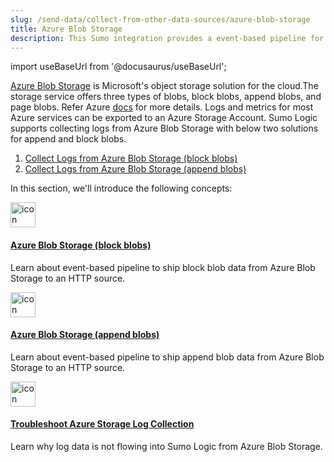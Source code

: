 ```yaml
---
slug: /send-data/collect-from-other-data-sources/azure-blob-storage
title: Azure Blob Storage
description: This Sumo integration provides a event-based pipeline for shipping monitoring data from Azure Blob Storage to an HTTP source on Sumo Logic.
---
```


import useBaseUrl from '@docusaurus/useBaseUrl';

[Azure Blob Storage](https://learn.microsoft.com/en-gb/azure/storage/blobs/storage-blobs-overview) is Microsoft's object storage solution for the cloud.The storage service offers three types of blobs, block blobs, append blobs, and page blobs. Refer Azure [docs](https://learn.microsoft.com/en-us/rest/api/storageservices/understanding-block-blobs--append-blobs--and-page-blobs) for more details.
Logs and metrics for most Azure services can be exported to an Azure Storage Account. Sumo Logic supports collecting logs from Azure Blob Storage with below two solutions for append and block blobs.

1. [Collect Logs from Azure Blob Storage (block blobs)](/docs/send-data/collect-from-other-data-sources/azure-blob-storage/block-blob/collect-logs/)
1. [Collect Logs from Azure Blob Storage (append blobs)](/docs/send-data/collect-from-other-data-sources/azure-blob-storage/append-blob/collect-logs/)

In this section, we'll introduce the following concepts:

<div className="box-wrapper">
<div className="box smallbox card">
  <div className="container">
  <a href={useBaseUrl('/docs/send-data/collect-from-other-data-sources/azure-blob-storage/block-blob')}><img src={useBaseUrl('img/icons/operations/collect.png')} alt="icon" width="40"/><h4>Azure Blob Storage (block blobs)</h4></a>
  <p>Learn about event-based pipeline to ship block blob data from Azure Blob Storage to an HTTP source.</p>
  </div>
</div>
<div className="box smallbox card">
  <div className="container">
  <a href={useBaseUrl('/docs/send-data/collect-from-other-data-sources/azure-blob-storage/append-blob')}><img src={useBaseUrl('img/icons/operations/collect.png')} alt="icon" width="40"/><h4>Azure Blob Storage (append blobs)</h4></a>
  <p>Learn about event-based pipeline to ship append blob data from Azure Blob Storage to an HTTP source.</p>
  </div>
</div>
<div className="box smallbox card">
  <div className="container">
  <a href={useBaseUrl('/docs/send-data/collect-from-other-data-sources/azure-blob-storage/troubleshoot-log-collection')}><img src={useBaseUrl('img/icons/operations/collect.png')} alt="icon" width="40"/><h4>Troubleshoot Azure Storage Log Collection</h4></a>
  <p>Learn why log data is not flowing into Sumo Logic from Azure Blob Storage.</p>
  </div>
</div>
</div>
